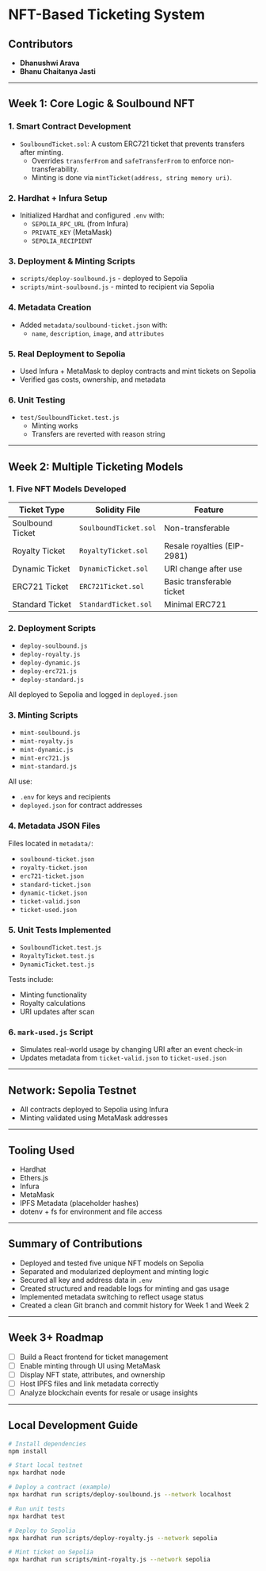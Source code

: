 # NFT-Based Ticketing System

## Contributors
- **Dhanushwi Arava**
- **Bhanu Chaitanya Jasti**

---

## Week 1: Core Logic & Soulbound NFT

### 1. Smart Contract Development
- `SoulboundTicket.sol`: A custom ERC721 ticket that prevents transfers after minting.
  - Overrides `transferFrom` and `safeTransferFrom` to enforce non-transferability.
  - Minting is done via `mintTicket(address, string memory uri)`.

### 2. Hardhat + Infura Setup
- Initialized Hardhat and configured `.env` with:
  - `SEPOLIA_RPC_URL` (from Infura)
  - `PRIVATE_KEY` (MetaMask)
  - `SEPOLIA_RECIPIENT`

### 3. Deployment & Minting Scripts
- `scripts/deploy-soulbound.js` - deployed to Sepolia  
- `scripts/mint-soulbound.js` - minted to recipient via Sepolia

### 4. Metadata Creation
- Added `metadata/soulbound-ticket.json` with:
  - `name`, `description`, `image`, and `attributes`

### 5. Real Deployment to Sepolia
- Used Infura + MetaMask to deploy contracts and mint tickets on Sepolia  
- Verified gas costs, ownership, and metadata

### 6. Unit Testing
- `test/SoulboundTicket.test.js`
  - Minting works
  - Transfers are reverted with reason string

---

## Week 2: Multiple Ticketing Models

### 1. Five NFT Models Developed

| Ticket Type         | Solidity File           | Feature                        |
|---------------------|--------------------------|--------------------------------|
| Soulbound Ticket    | `SoulboundTicket.sol`    | Non-transferable               |
| Royalty Ticket      | `RoyaltyTicket.sol`      | Resale royalties (EIP-2981)    |
| Dynamic Ticket      | `DynamicTicket.sol`      | URI change after use           |
| ERC721 Ticket       | `ERC721Ticket.sol`       | Basic transferable ticket      |
| Standard Ticket     | `StandardTicket.sol`     | Minimal ERC721                 |

### 2. Deployment Scripts
- `deploy-soulbound.js`
- `deploy-royalty.js`
- `deploy-dynamic.js`
- `deploy-erc721.js`
- `deploy-standard.js`

All deployed to Sepolia and logged in `deployed.json`

### 3. Minting Scripts
- `mint-soulbound.js`
- `mint-royalty.js`
- `mint-dynamic.js`
- `mint-erc721.js`
- `mint-standard.js`

All use:
- `.env` for keys and recipients  
- `deployed.json` for contract addresses

### 4. Metadata JSON Files
Files located in `metadata/`:
- `soulbound-ticket.json`
- `royalty-ticket.json`
- `erc721-ticket.json`
- `standard-ticket.json`
- `dynamic-ticket.json`
- `ticket-valid.json`
- `ticket-used.json`

### 5. Unit Tests Implemented
- `SoulboundTicket.test.js`
- `RoyaltyTicket.test.js`
- `DynamicTicket.test.js`

Tests include:
- Minting functionality
- Royalty calculations
- URI updates after scan

### 6. `mark-used.js` Script
- Simulates real-world usage by changing URI after an event check-in  
- Updates metadata from `ticket-valid.json` to `ticket-used.json`

---

## Network: Sepolia Testnet
- All contracts deployed to Sepolia using Infura  
- Minting validated using MetaMask addresses

---

## Tooling Used
- Hardhat  
- Ethers.js  
- Infura  
- MetaMask  
- IPFS Metadata (placeholder hashes)  
- dotenv + fs for environment and file access

---

## Summary of Contributions
- Deployed and tested five unique NFT models on Sepolia  
- Separated and modularized deployment and minting logic  
- Secured all key and address data in `.env`  
- Created structured and readable logs for minting and gas usage  
- Implemented metadata switching to reflect usage status  
- Created a clean Git branch and commit history for Week 1 and Week 2

---

## Week 3+ Roadmap
- [ ] Build a React frontend for ticket management  
- [ ] Enable minting through UI using MetaMask  
- [ ] Display NFT state, attributes, and ownership  
- [ ] Host IPFS files and link metadata correctly  
- [ ] Analyze blockchain events for resale or usage insights

---

## Local Development Guide

```bash
# Install dependencies
npm install

# Start local testnet
npx hardhat node

# Deploy a contract (example)
npx hardhat run scripts/deploy-soulbound.js --network localhost

# Run unit tests
npx hardhat test

# Deploy to Sepolia
npx hardhat run scripts/deploy-royalty.js --network sepolia

# Mint ticket on Sepolia
npx hardhat run scripts/mint-royalty.js --network sepolia
